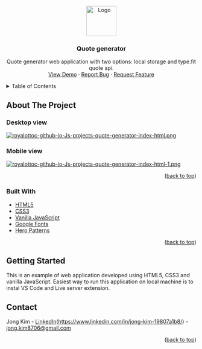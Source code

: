 <div id="top"></div>

<!-- PROJECT LOGO -->
<br />
<div align="center">
  <a href="https://github.com/RoyalOttoc/Js_projects/tree/master/light-dark-mode">
    <img src="https://st3.depositphotos.com/3867453/14101/v/600/depositphotos_141016536-stock-illustration-letter-j-logo-icon-design.jpg" alt="Logo" width="80" height="80">
  </a>

<h3 align="center">Quote generator</h3>

  <p align="center">
    Quote generator web application with two options: local storage and type.fit quote api.
    <br />
    <a href="https://royalottoc.github.io/Js_projects/quote-generator/index.html">View Demo</a>
    ·
    <a href="https://github.com/RoyalOttoc/Js_projects/issues">Report Bug</a>
    ·
    <a href="https://github.com/RoyalOttoc/Js_projects/issues">Request Feature</a>
  </p>
</div>

<!-- TABLE OF CONTENTS -->
<details>
  <summary>Table of Contents</summary>
  <ol>
    <li>
      <a href="#about-the-project">About The Project</a>
      <ul>
        <li><a href="#built-with">Built With</a></li>
      </ul>
    </li>
    <li>
      <a href="#getting-started">Getting Started</a>
    </li>
    <li><a href="#contact">Contact</a></li>
</ol>
</details>

<!-- ABOUT THE PROJECT -->

## About The Project

### Desktop view

[![royalottoc-github-io-Js-projects-quote-generator-index-html.png](https://i.postimg.cc/0yrf6dtg/royalottoc-github-io-Js-projects-quote-generator-index-html.png)](https://postimg.cc/LJKfwfKv)

### Mobile view

[![royalottoc-github-io-Js-projects-quote-generator-index-html-1.png](https://i.postimg.cc/YqCNVzB4/royalottoc-github-io-Js-projects-quote-generator-index-html-1.png)](https://postimg.cc/5jDFQv01)

<p align="right">(<a href="#top">back to top</a>)</p>

### Built With

- [HTML5](https://developer.mozilla.org/en-US/docs/Glossary/HTML5)
- [CSS3](https://developer.mozilla.org/en-US/docs/Web/CSS)
- [Vanilla JavaScript](https://developer.mozilla.org/en-US/docs/Web/JavaScript)
- [Google Fonts](https://fonts.google.com/)
- [Hero Patterns](https://www.heropatterns.com/)

<p align="right">(<a href="#top">back to top</a>)</p>

<!-- GETTING STARTED -->

## Getting Started

This is an example of web application developed using HTML5, CSS3 and vanilla JavaScript. Easiest way to run this application on local machine is to instal VS Code and Live server extension.

<!-- CONTACT -->

## Contact

Jong Kim - [LinkedIn][linkedin-shield](https://www.linkedin.com/in/jong-kim-19807a1b8/) - jong.kim8706@gmail.com

<p align="right">(<a href="#top">back to top</a>)</p>

[linkedin-shield]: https://img.shields.io/badge/-LinkedIn-black.svg?style=for-the-badge&logo=linkedin&colorB=555
